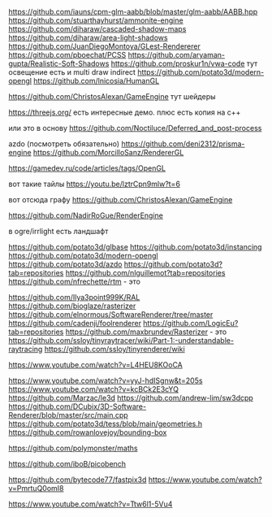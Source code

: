 ﻿
https://github.com/iauns/cpm-glm-aabb/blob/master/glm-aabb/AABB.hpp
https://github.com/stuarthayhurst/ammonite-engine
https://github.com/diharaw/cascaded-shadow-maps
https://github.com/diharaw/area-light-shadows
https://github.com/JuanDiegoMontoya/GLest-Rendererer
https://github.com/pboechat/PCSS
https://github.com/aryaman-gupta/Realistic-Soft-Shadows
https://github.com/proskur1n/vwa-code
тут освещение есть и multi draw indirect
https://github.com/potato3d/modern-opengl
https://github.com/lnicosia/HumanGL



https://github.com/ChristosAlexan/GameEngine
тут шейдеры 



https://threejs.org/
есть интересные демо. плюс есть копия на с++



или это в основу
https://github.com/Noctiluce/Deferred_and_post-process



azdo (посмотреть обязательно)
https://github.com/deni2312/prisma-engine
https://github.com/MorcilloSanz/RendererGL

https://gamedev.ru/code/articles/tags/OpenGL

вот такие тайлы
https://youtu.be/lztrCpn9mlw?t=6

вот отсюда графу
https://github.com/ChristosAlexan/GameEngine

https://github.com/NadirRoGue/RenderEngine

в ogre/irrlight есть ландшафт

https://github.com/potato3d/glbase
https://github.com/potato3d/instancing
https://github.com/potato3d/modern-opengl
https://github.com/potato3d/azdo
https://github.com/potato3d?tab=repositories
https://github.com/nlguillemot?tab=repositories
https://github.com/nfrechette/rtm  - это

https://github.com/Ilya3point999K/RAL
https://github.com/bioglaze/rasterizer
https://github.com/elnormous/SoftwareRenderer/tree/master
https://github.com/cadenji/foolrenderer
https://github.com/LogicEu?tab=repositories
https://github.com/maxbrundev/Rasterizer - это
https://github.com/ssloy/tinyraytracer/wiki/Part-1:-understandable-raytracing
https://github.com/ssloy/tinyrenderer/wiki

https://www.youtube.com/watch?v=L4HEU8KOoCA

https://www.youtube.com/watch?v=yyJ-hdISgnw&t=205s
https://www.youtube.com/watch?v=kcBCk2E3cYQ
https://github.com/Marzac/le3d
https://github.com/andrew-lim/sw3dcpp
https://github.com/DCubix/3D-Software-Renderer/blob/master/src/main.cpp
https://github.com/potato3d/tess/blob/main/geometries.h
https://github.com/rowanlovejoy/bounding-box

https://github.com/polymonster/maths

https://github.com/iboB/picobench



https://github.com/bytecode77/fastpix3d
https://www.youtube.com/watch?v=PmrtuQ0omI8

https://www.youtube.com/watch?v=Ttw6l1-5Vu4
